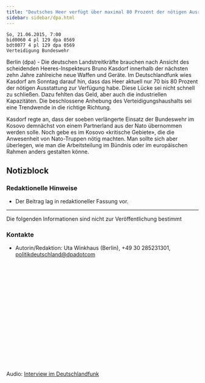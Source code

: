 ```yaml
---
title: "Deutsches Heer verfügt über maximal 80 Prozent der nötigen Ausrüstung"
sidebar: sidebar/dpa.html
---
```



    So, 21.06.2015, 7:00
    bid0060 4 pl 129 dpa 0569
    bdt0077 4 pl 129 dpa 0569
    Verteidigung Bundeswehr

Berlin (dpa) - Die deutschen Landstreitkräfte brauchen nach Ansicht
des scheidenden Heeres-Inspekteurs Bruno Kasdorf innerhalb der
nächsten zehn Jahre zahlreiche neue Waffen und Geräte. Im
Deutschlandfunk wies Kasdorf am Sonntag darauf hin, dass das Heer
aktuell <span class="soundcite" data-url="../audio/20150621_1105_dlf_kasdorf_interview_1be46d56.mp3" data-start="40000" data-end="59000" data-plays="1">nur 70 bis 80 Prozent</span> der nötigen Ausstattung zur Verfügung
habe. Diese Lücke sei nicht schnell zu schließen. Dazu fehlten das
Geld, aber auch die industriellen Kapazitäten. Die beschlossene
Anhebung des Verteidigungshaushalts sei eine Trendwende in die
richtige Richtung.

Kasdorf regte an, dass der soeben verlängerte Einsatz der Bundeswehr
im Kosovo demnächst von einem Partnerland aus der Nato übernommen
werden solle. Noch gebe es im Kosovo «kritische Gebiete», die die
Anwesenheit von Nato-Truppen nötig machten. Man sollte sich aber
überlegen, wie man die Arbeitsteilung im Bündnis oder im europäischen
Rahmen anders gestalten könne.

## Notizblock

### Redaktionelle Hinweise
- Der Beitrag lag in redaktioneller Fassung vor.

* * * *

Die folgenden Informationen sind nicht zur Veröffentlichung bestimmt

### Kontakte
- Autorin/Redaktion: Uta Winkhaus (Berlin), +49 30 285231301, <politikdeutschland@dpadotcom>


<div id="sidebar">
<h1>&nbsp;<br/><br/><br/><br/><br/><br/><br/></h1>
<div class="well">

  Audio: <a href="..">Interview im Deutschlandfunk</a>
</div>


</div>
